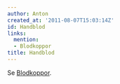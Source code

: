 ```yaml
---
author: Anton
created_at: '2011-08-07T15:03:14Z'
id: Handblod
links:
  mention:
  - Blodkoppor
title: Handblod
---
```


Se [Blodkoppor].

  [Blodkoppor]: Blodkoppor
